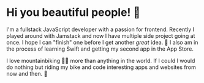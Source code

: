 

<!--
**Juuro/Juuro** is a ✨ _special_ ✨ repository because its `README.md` (this file) appears on your GitHub profile.

Here are some ideas to get you started:

- 🔭 I’m currently working on ...
- 🌱 I’m currently learning ...
- 👯 I’m looking to collaborate on ...
- 🤔 I’m looking for help with ...
- 💬 Ask me about ...
- 📫 How to reach me: ...
- 😄 Pronouns: ...
- ⚡ Fun fact: ...
-->


# Hi you beautiful people! 👋

I'm a fullstack JavaScript developer with a passion for frontend. Recently I played around with Jamstack and now I have multiple side project going at once. I hope I can "finish" one before I get another *great* idea. 🙂 I also am in the process of learning Swift and getting my second app in the App Store.

I love mountainbiking 🚵‍♀️ more than anything in the world. If I could I would do nothing but riding my bike and code interesting apps and websites from now and then. 🤩
